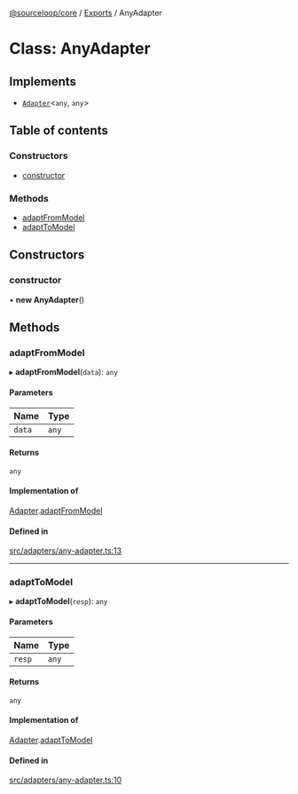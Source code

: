 [@sourceloop/core](../README.md) / [Exports](../modules.md) / AnyAdapter

# Class: AnyAdapter

## Implements

- [`Adapter`](../interfaces/Adapter.md)<`any`, `any`\>

## Table of contents

### Constructors

- [constructor](AnyAdapter.md#constructor)

### Methods

- [adaptFromModel](AnyAdapter.md#adaptfrommodel)
- [adaptToModel](AnyAdapter.md#adapttomodel)

## Constructors

### constructor

• **new AnyAdapter**()

## Methods

### adaptFromModel

▸ **adaptFromModel**(`data`): `any`

#### Parameters

| Name | Type |
| :------ | :------ |
| `data` | `any` |

#### Returns

`any`

#### Implementation of

[Adapter](../interfaces/Adapter.md).[adaptFromModel](../interfaces/Adapter.md#adaptfrommodel)

#### Defined in

[src/adapters/any-adapter.ts:13](https://github.com/sourcefuse/loopback4-microservice-catalog/blob/00e854d46/packages/core/src/adapters/any-adapter.ts#L13)

___

### adaptToModel

▸ **adaptToModel**(`resp`): `any`

#### Parameters

| Name | Type |
| :------ | :------ |
| `resp` | `any` |

#### Returns

`any`

#### Implementation of

[Adapter](../interfaces/Adapter.md).[adaptToModel](../interfaces/Adapter.md#adapttomodel)

#### Defined in

[src/adapters/any-adapter.ts:10](https://github.com/sourcefuse/loopback4-microservice-catalog/blob/00e854d46/packages/core/src/adapters/any-adapter.ts#L10)
